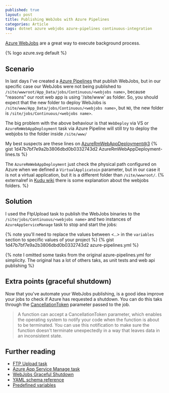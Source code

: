 ```yaml
---
published: true
layout: post
title: Publishing WebJobs with Azure Pipelines
categories: Article
tags: dotnet azure webjobs azure-pipelines continuous-integration
---
```


[Azure WebJobs](https://docs.microsoft.com/en-US/azure/app-service/webjobs-sdk-get-started) are a great way to execute background process. 

{% logo azure.svg default %}

## Scenario
In last days I've created a [Azure Pipelines](https://azure.microsoft.com/pt-br/services/devops/pipelines/) that publish WebJobs, but in our specific case our WebJobs were not being published to `/site/wwwroot/App_Data/jobs/Continuous/<webjobs name>`, because "reasons" our root web app is using '/site/www' as folder. So, you should expect that the new folder to deploy WebJobs is `/site/www/App_Data/jobs/Continuous/<webjobs name>`, but `NO`, the new folder is `/site/jobs/Continuous/<webjobs name>`.

The big problem with the above behaviour is that `WebDeploy` via VS or  `AzureRmWebAppDeployment` task via Azure Pipeline will still try to deploy the webjobs to the folder inside `/site/www/`

My best suspects are these lines on [AzureRmWebAppDeployment@3](https://github.com/microsoft/azure-pipelines-tasks/blob/master/Tasks/AzureRmWebAppDeploymentV3/azurermwebappdeployment.ts#L73)
{% gist 1d47b7bf7e9a2b3806dbd0b0332743d2 AzureRmWebAppDeployment-lines.ts %}

The `AzureRmWebAppDeployment` just check the physical path configured on Azure when we defined a `VirtualApplicatoin` parameter, but in our case it is not a virtual application, but it is a different folder than `/site/wwwroot/`.
{% externalref in [Kudu wiki](https://github.com/projectkudu/kudu/wiki/WebJobs) there is some explanation about the webjobs folders. %}

## Solution
I used the FtpUpload task to publish the WebJobs binaries to the `/site/jobs/Continuous/<webjobs name>` and two instances of `AzureAppServiceManage` task to stop and start the jobs:

{% note you'll need to replace the values between <..> in the `variables` section to specific values of your project %}
{% gist 1d47b7bf7e9a2b3806dbd0b0332743d2 azure-pipelines.yml %}


{% note I omitted some tasks from the original azure-pipelines.yml for simplicity. The original has a lot of others taks, as unit tests and web api publishing %}


## Extra points (graceful shutdown)
Now that you've automate your WebJobs publishing, is a good idea improve your jobs to check if Azure has requested a shutdown. You can do this taks through the [CancellationToken](https://docs.microsoft.com/en-us/azure/azure-functions/functions-dotnet-class-library#cancellation-tokens) parameter passed to the job.

> A function can accept a CancellationToken parameter, which enables the operating system to notify your code when the function is about to be terminated. You can use this notification to make sure the function doesn't terminate unexpectedly in a way that leaves data in an inconsistent state.

## Further reading
* [FTP Upload task](https://docs.microsoft.com/en-us/azure/devops/pipelines/tasks/utility/ftp-upload?view=azure-devops)
* [Azure App Service Manage task](https://docs.microsoft.com/en-us/azure/devops/pipelines/tasks/deploy/azure-app-service-manage?view=azure-devops)
* [WebJobs Graceful Shutdown](http://blog.amitapple.com/post/2014/05/webjobs-graceful-shutdown)
* [YAML schema reference](https://docs.microsoft.com/en-us/azure/devops/pipelines/yaml-schema?view=azure-devops&tabs=schema)
* [Predefined variables](https://docs.microsoft.com/en-us/azure/devops/pipelines/build/variables?view=azure-devops&tabs=yaml)

